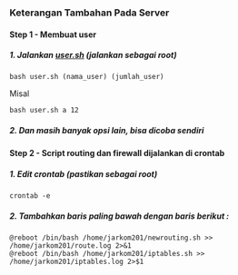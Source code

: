 ### Keterangan Tambahan Pada Server

#### Step 1 - Membuat user
##### 1. Jalankan [user.sh](https://github.com/cphikmawan/Dokumentasi-Server-Jaringan-Komputer/blob/master/Script/user.sh "user.sh") (jalankan sebagai root)
```
bash user.sh (nama_user) (jumlah_user)
```
Misal
```
bash user.sh a 12
```
##### 2. Dan masih banyak opsi lain, bisa dicoba sendiri

#### Step 2 - Script routing dan firewall dijalankan di crontab
##### 1. Edit crontab (pastikan sebagai root)
```
crontab -e
```
##### 2. Tambahkan baris paling bawah dengan baris berikut :

```
@reboot /bin/bash /home/jarkom201/newrouting.sh >> /home/jarkom201/route.log 2>&1
@reboot /bin/bash /home/jarkom201/iptables.sh >> /home/jarkom201/iptables.log 2>$1
```